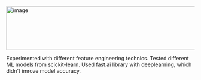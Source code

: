 <img width="1399" height="117" alt="image" src="https://github.com/user-attachments/assets/88f4b6b3-9346-4b8a-bff0-0c044141d9f2" />

Experimented with different feature engineering technics.
Tested different ML models from scickit-learn.
Used fast.ai library with deeplearning, which didn't imrove model accuracy.


